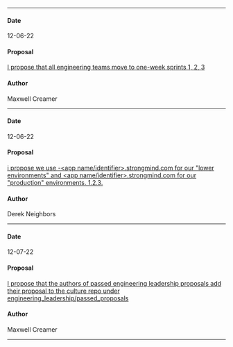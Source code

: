 ***
#### Date
12-06-22
#### Proposal
[I propose that all engineering teams move to one-week sprints  1, 2, 3](https://flipswitch.slack.com/archives/C02GC9LSTFT/p1670015188865189)
#### Author
Maxwell Creamer
***
#### Date
12-06-22
#### Proposal
[i propose we use <environment>-<app name/identifier>.strongmind.com for our "lower environments" and <app name/identifier>.strongmind.com for our "production" environments. 1.2.3.](https://flipswitch.slack.com/archives/C02GC9LSTFT/p1670360912640119)
#### Author
Derek Neighbors
***
#### Date
12-07-22
#### Proposal
[I propose that the authors of passed engineering leadership proposals add their proposal to the culture repo under engineering_leadership/passed_proposals](https://flipswitch.slack.com/archives/C02GC9LSTFT/p1670371609804879)
#### Author
Maxwell Creamer
***